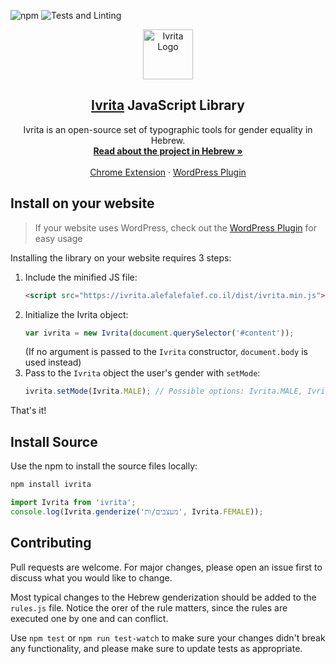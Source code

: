 ![npm](https://img.shields.io/npm/v/ivrita?label=npm%20version)
![Tests and Linting](https://github.com/AlefAlefAlef/ivrita/workflows/Tests%20and%20Linting/badge.svg)


<p align="center">
  <a href="https://alefalefalef.co.il/ivrita">
    <img src="https://github.com/AlefAlefAlef/ivrita-chrome/raw/main/src/icon.png" alt="Ivrita Logo" width="80" height="80">
  </a>

  <h2 align="center"><a href="https://alefalefalef.co.il/ivrita">Ivrita</a> JavaScript Library</h2>

  <p align="center">
    Ivrita is an open-source set of typographic tools for gender equality in Hebrew.
    <br />
    <a href="https://alefalefalef.co.il/ivrita"><strong>Read about the project in Hebrew »</strong></a>
    <br />
    <br />
    <a href="https://github.com/AlefAlefAlef/ivrita-chrome">Chrome Extension</a>
    ·
    <a href="https://github.com/AlefAlefAlef/ivrita-wordpress">WordPress Plugin</a>
  </p>
</p>

## Install on your website
> If your website uses WordPress, check out the [WordPress Plugin](https://github.com/AlefAlefAlef/ivrita-wordpress) for easy usage

Installing the library on your website requires 3 steps:
1. Include the minified JS file:
    ```html
    <script src="https://ivrita.alefalefalef.co.il/dist/ivrita.min.js"></script>
    ```
2. Initialize the Ivrita object:
    ```JavaScript
    var ivrita = new Ivrita(document.querySelector('#content'));
    ```
    (If no argument is passed to the `Ivrita` constructor, `document.body` is used instead)
3. Pass to the `Ivrita` object the user's gender with `setMode`:
    ```JavaScript
    ivrita.setMode(Ivrita.MALE); // Possible options: Ivrita.MALE, Ivrita.FEMALE, Ivrita.NEUTRAL
    ```
That's it!

## Install Source

Use the npm to install the source files locally:

```bash
npm install ivrita
```

```JavaScript
import Ivrita from 'ivrita';
console.log(Ivrita.genderize('מעצבים/ות', Ivrita.FEMALE));
```

## Contributing
Pull requests are welcome. For major changes, please open an issue first to discuss what you would like to change.

Most typical changes to the Hebrew genderization should be added to the `rules.js` file. Notice the orer of the rule matters, since the rules are executed one by one and can conflict.

Use `npm test` or `npm run test-watch` to make sure your changes didn't break any functionality, and please make sure to update tests as appropriate.
